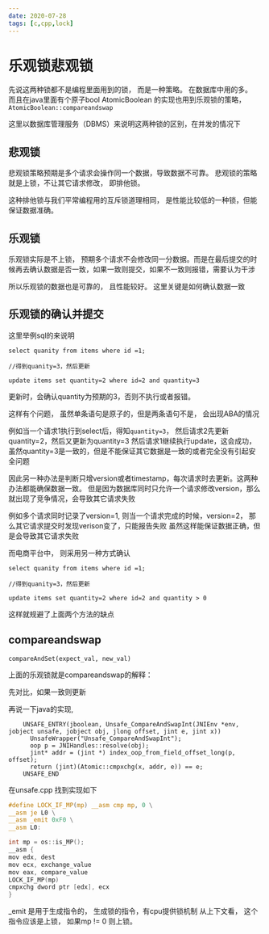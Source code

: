 ```yaml
---
date: 2020-07-28
tags: [c,cpp,lock]
---
```


# 乐观锁悲观锁

先说这两种锁都不是编程里面用到的锁， 而是一种策略。 在数据库中用的多。  
而且在java里面有个原子bool AtomicBoolean 的实现也用到乐观锁的策略， `AtomicBoolean::compareandswap` 

这里以数据库管理服务（DBMS）来说明这两种锁的区别，在并发的情况下

## 悲观锁

悲观锁策略预期是多个请求会操作同一个数据，导致数据不可靠。 悲观锁的策略就是上锁，不让其它请求修改， 即排他锁。

这种排他锁与我们平常编程用的互斥锁道理相同， 是性能比较低的一种锁，但能保证数据准确。

## 乐观锁

乐观锁实际是不上锁， 预期多个请求不会修改同一分数据。而是在最后提交的时候再去确认数据是否一致，如果一致则提交，如果不一致则报错，需要认为干涉

所以乐观锁的数据也是可靠的， 且性能较好。 这里关键是如何确认数据一致  

## 乐观锁的确认并提交

这里举例sql的来说明 

```
select quanity from items where id =1;

//得到quanity=3，然后更新

update items set quantity=2 where id=2 and quantity=3

```
更新时，会确认quantity为预期的3，否则不执行或者报错。

这样有个问题， 虽然单条语句是原子的，但是两条语句不是， 会出现ABA的情况

例如当一个请求1执行到select后，得知`quantity=3`， 然后请求2先更新quantity=2，然后又更新为quantity=3 
然后请求1继续执行update，这会成功，虽然quantity=3是一致的，但是不能保证其它数据是一致的或者完全没有引起安全问题

因此另一种办法是判断只增version或者timestamp，每次请求时去更新。这两种办法都能确保数据一致。
但是因为数据库同时只允许一个请求修改version，那么就出现了竞争情况，会导致其它请求失败

例如多个请求同时记录了version=1, 则当一个请求完成的时候，version=2， 那么其它请求提交时发现verison变了，只能报告失败
虽然这样能保证数据正确，但是会导致其它请求失败

而电商平台中， 则采用另一种方式确认

```
select quanity from items where id =1;

//得到quanity=3，然后更新

update items set quantity=2 where id=2 and quantity > 0

```

这样就规避了上面两个方法的缺点

## compareandswap 

```
compareAndSet(expect_val, new_val)
```

上面的乐观锁就是compareandswap的解释：

先对比，如果一致则更新

再说一下java的实现,
```
    UNSAFE_ENTRY(jboolean, Unsafe_CompareAndSwapInt(JNIEnv *env, jobject unsafe, jobject obj, jlong offset, jint e, jint x))  
      UnsafeWrapper("Unsafe_CompareAndSwapInt");  
      oop p = JNIHandles::resolve(obj);  
      jint* addr = (jint *) index_oop_from_field_offset_long(p, offset);  
      return (jint)(Atomic::cmpxchg(x, addr, e)) == e;  
    UNSAFE_END  
```

在unsafe.cpp 找到实现如下

```c
#define LOCK_IF_MP(mp) __asm cmp mp, 0 \
__asm je L0 \
__asm _emit 0xF0 \
__asm L0:

int mp = os::is_MP();
__asm {
mov edx, dest
mov ecx, exchange_value
mov eax, compare_value
LOCK_IF_MP(mp)
cmpxchg dword ptr [edx], ecx
}
```
_emit 是用于生成指令的， 生成锁的指令，有cpu提供锁机制
从上下文看， 这个指令应该是上锁， 如果mp != 0 则上锁。 
